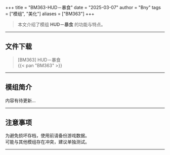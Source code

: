 +++
title = "BM363-HUD－暴食"
date = "2025-03-07"
author = "Bny"
tags = ["模组", "美化"]
aliases = ["BM363"]
+++

> 本文介绍了模组 **HUD－暴食** 的功能与特点。

---

## 文件下载

> [BM363] HUD－暴食  
{{< pan "BM363" >}}  

---

## 模组简介

>  
内容有待更新...  

---

## 注意事项

>  
为避免损坏存档，使用前请备份游戏数据。  
可能与其他模组存在冲突，建议单独测试。  

---

